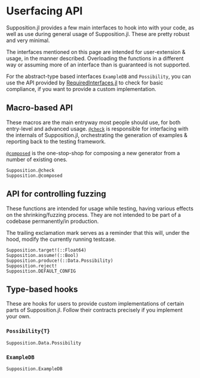 # Userfacing API

Supposition.jl provides a few main interfaces to hook into with your code,
as well as use during general usage of Supposition.jl. These
are pretty robust and very minimal.

The interfaces mentioned on this page are intended for user-extension & usage, in the manner described.
Overloading the functions in a different way or assuming more of an interface than is guaranteed
is not supported.

For the abstract-type based interfaces `ExampleDB` and `Possibility`, you can use
the API provided by [RequiredInterfaces.jl](https://github.com/Seelengrab/RequiredInterfaces.jl)
to check for basic compliance, if you want to provide a custom implementation.

## Macro-based API

These macros are the main entryway most people should use, for both entry-level and advanced
usage. [`@check`](@ref) is responsible for interfacing with the internals of Supposition.jl,
orchestrating the generation of examples & reporting back to the testing framework.

[`@composed`](@ref) is the one-stop-shop for composing a new generator from a number of existing ones.

```@docs
Supposition.@check
Supposition.@composed
```

## API for controlling fuzzing

These functions are intended for usage while testing, having various effects
on the shrinking/fuzzing process. They are not intended to be part
of a codebase permanently/in production.

The trailing exclamation mark serves as a reminder that this will, under
the hood, modify the currently running testcase.

```@docs
Supposition.target!(::Float64)
Supposition.assume!(::Bool)
Supposition.produce!(::Data.Possibility)
Supposition.reject!
Supposition.DEFAULT_CONFIG
```

## Type-based hooks

These are hooks for users to provide custom implementations of certain parts
of Supposition.jl. Follow their contracts precisely if you implement your
own.

### `Possibility{T}`

```@docs
Supposition.Data.Possibility
```

### `ExampleDB`

```@docs
Supposition.ExampleDB
```
